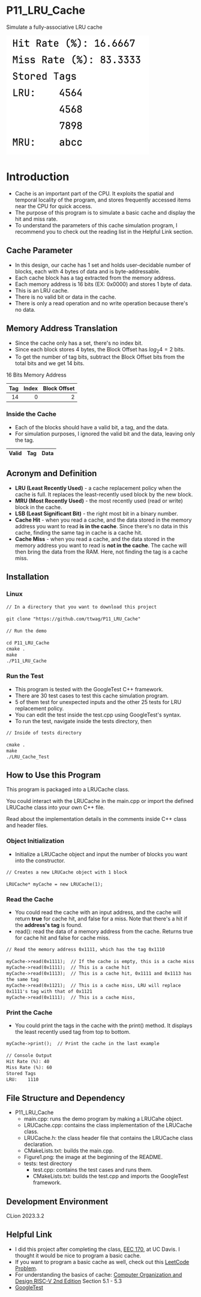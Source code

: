 # P11_LRU_Cache
Simulate a fully-associative LRU cache

![Figure1](./Figure1.png)

# Introduction
* Cache is an important part of the CPU. It exploits the spatial and temporal locality of the program, and stores frequently accessed items near the CPU for quick access.
* The purpose of this program is to simulate a basic cache and display the hit and miss rate.
* To understand the parameters of this cache simulation program, I recommend you to check out the reading list in the Helpful Link section. 
## Cache Parameter
* In this design, our cache has 1 set and holds user-decidable number of blocks, each with 4 bytes of data and is byte-addressable.
* Each cache block has a tag extracted from the memory address.
* Each memory address is 16 bits (EX: 0x0000) and stores 1 byte of data.
* This is an LRU cache. 
* There is no valid bit or data in the cache.
* There is only a read operation and no write operation because there's no data.

## Memory Address Translation
* Since the cache only has a set, there's no index bit.
* Since each block stores 4 bytes, the Block Offset has $log_2 4 = 2$ bits.
* To get the number of tag bits, subtract the Block Offset bits from the total bits and we get 14 bits.

 16 Bits Memory Address

| Tag | Index | Block Offset |
|----:|------:|-------------:|
|  14 |     0 |            2 |

### Inside the Cache
* Each of the blocks should have a valid bit, a tag, and the data.
* For simulation purposes, I ignored the valid bit and the data, leaving only the tag.

| Valid | Tag | Data |
|------:|----:|-----:|

## Acronym and Definition
* **LRU (Least Recently Used)** - a cache replacement policy when the cache is full. It replaces the least-recently used block by the new block. 
* **MRU (Most Recently Used)** - the most recently used (read or write) block in the cache.  
* **LSB (Least Significant Bit)** - the right most bit in a binary number.
* **Cache Hit** - when you read a cache, and the data stored in the memory address you want to read **is in the cache**. Since there's no data in this cache, finding the same tag in cache is a cache hit.  
* **Cache Miss** - when you read a cache, and the data stored in the memory address you want to read is **not in the cache**. The cache will then bring the data from the RAM. Here, not finding the tag is a cache miss. 

## Installation
### Linux
```
// In a directory that you want to download this project

git clone "https://github.com/ttwag/P11_LRU_Cache"

// Run the demo

cd P11_LRU_Cache
cmake .
make
./P11_LRU_Cache
```

### Run the Test
* This program is tested with the GoogleTest C++ framework.  
* There are 30 test cases to test this cache simulation program.
* 5 of them test for unexpected inputs and the other 25 tests for LRU replacement policy.
* You can edit the test inside the test.cpp using GoogleTest's syntax.
* To run the test, navigate inside the tests directory, then 
```
// Inside of tests directory

cmake .
make
./LRU_Cache_Test
```

## How to Use this Program
This program is packaged into a LRUCache class.

You could interact with the LRUCache in the main.cpp or import the defined LRUCache class into your own C++ file.

Read about the implementation details in the comments inside C++ class and header files.
### Object Initialization
* Initialize a LRUCache object and input the number of blocks you want into the constructor.
```
// Creates a new LRUCache object with 1 block
 
LRUCache* myCache = new LRUCache(1);
```

### Read the Cache
* You could read the cache with an input address, and the cache will return **true** for cache hit, and false for a miss. Note that there's a hit if the **address's tag** is found.  
* read(): read the data of a memory address from the cache. Returns true for cache hit and false for cache miss.

```
// Read the memory address 0x1111, which has the tag 0x1110

myCache->read(0x1111);  // If the cache is empty, this is a cache miss
myCache->read(0x1111);  // This is a cache hit
myCache->read(0x1113);  // This is a cache hit, 0x1111 and 0x1113 has the same tag
myCache->read(0x1121);  // This is a cache miss, LRU will replace 0x1111's tag with that of 0x1121
myCache->read(0x1111);  // This is a cache miss, 
```

### Print the Cache
* You could print the tags in the cache with the print() method. It displays the least recently used tag from top to bottom.
```
myCache->print();  // Print the cache in the last example

// Console Output
Hit Rate (%): 40
Miss Rate (%): 60
Stored Tags
LRU:    1110
```

## File Structure and Dependency
* P11_LRU_Cache
  * main.cpp: runs the demo program by making a LRUCahe object.
  * LRUCache.cpp: contains the class implementation of the LRUCache class.
  * LRUCache.h: the class header file that contains the LRUCache class declaration.
  * CMakeLists.txt: builds the main.cpp.
  * Figure1.png: the image at the beginning of the README.
  * tests: test directory
    * test.cpp: contains the test cases and runs them.
    * CMakeLists.txt: builds the test.cpp and imports the GoogleTest framework.

## Development Environment
CLion 2023.3.2

## Helpful Link
* I did this project after completing the class, [EEC 170](https://ece.ucdavis.edu/course-catalog), at UC Davis. I thought it would be nice to program a basic cache.
* If you want to program a basic cache as well, check out this [LeetCode Problem](https://leetcode.com/problems/lru-cache/).
* For understanding the basics of cache: [Computer Organization and Design RISC-V 2nd Edition](https://www.amazon.com/Computer-Organization-Design-RISC-V-Architecture-dp-0128203315/dp/0128203315/ref=dp_ob_title_bk) Section 5.1 - 5.3
* [GoogleTest](https://github.com/google/googletest)
